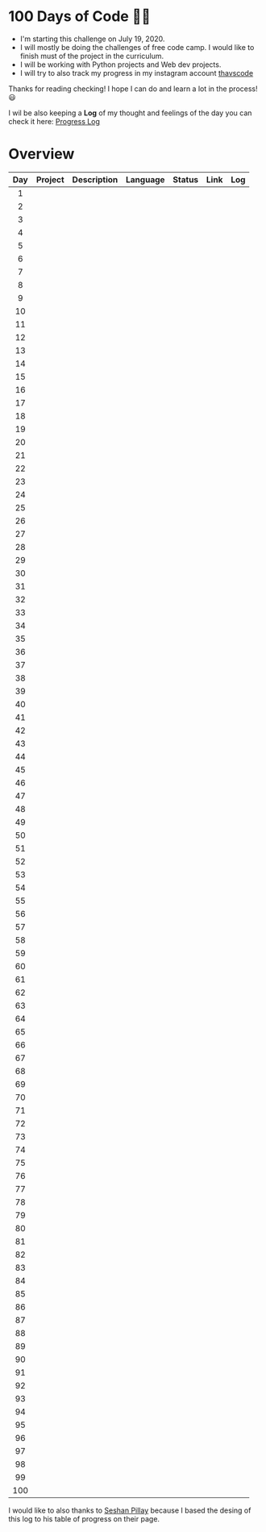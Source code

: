 # 100 Days of Code 👩‍💻
- I'm starting this challenge on July 19, 2020.
- I will mostly be doing the challenges of free code camp. I would like to finish must of the project in the curriculum.
- I will be working with Python projects and Web dev projects. 
- I will try to also track my progress in my instagram account [thavscode](https://www.instagram.com/thavcodes/)

Thanks for reading checking! I hope I can do and learn a lot in the process! 😃

I wil be also keeping a **Log** of my thought and feelings of the day you can check it here: [Progress Log](https://github.com/milg15/100-days-of-code/blob/master/log.md)
# Overview

| Day | Project | Description | Language | Status | Link | Log |
|:---:|:-------:|-------------|----------|--------|------|:---:|
|  1  |         |             |          |        |      |     |
|  2  |         |             |          |        |      |     |
|  3  |         |             |          |        |      |     |
|  4  |         |             |          |        |      |     |
|  5  |         |             |          |        |      |     |
|  6  |         |             |          |        |      |     |
|  7  |         |             |          |        |      |     |
|  8  |         |             |          |        |      |     |
|  9  |         |             |          |        |      |     |
|  10 |         |             |          |        |      |     |
|  11 |         |             |          |        |      |     |
|  12 |         |             |          |        |      |     |
|  13 |         |             |          |        |      |     |
|  14 |         |             |          |        |      |     |
|  15 |         |             |          |        |      |     |
|  16 |         |             |          |        |      |     |
|  17 |         |             |          |        |      |     |
|  18 |         |             |          |        |      |     |
|  19 |         |             |          |        |      |     |
|  20 |         |             |          |        |      |     |
|  21 |         |             |          |        |      |     |
|  22 |         |             |          |        |      |     |
|  23 |         |             |          |        |      |     |
|  24 |         |             |          |        |      |     |
|  25 |         |             |          |        |      |     |
|  26 |         |             |          |        |      |     |
|  27 |         |             |          |        |      |     |
|  28 |         |             |          |        |      |     |
|  29 |         |             |          |        |      |     |
|  30 |         |             |          |        |      |     |
|  31 |         |             |          |        |      |     |
|  32 |         |             |          |        |      |     |
|  33 |         |             |          |        |      |     |
|  34 |         |             |          |        |      |     |
|  35 |         |             |          |        |      |     |
|  36 |         |             |          |        |      |     |
|  37 |         |             |          |        |      |     |
|  38 |         |             |          |        |      |     |
|  39 |         |             |          |        |      |     |
|  40 |         |             |          |        |      |     |
|  41 |         |             |          |        |      |     |
|  42 |         |             |          |        |      |     |
|  43 |         |             |          |        |      |     |
|  44 |         |             |          |        |      |     |
|  45 |         |             |          |        |      |     |
|  46 |         |             |          |        |      |     |
|  47 |         |             |          |        |      |     |
|  48 |         |             |          |        |      |     |
|  49 |         |             |          |        |      |     |
|  50 |         |             |          |        |      |     |
|  51 |         |             |          |        |      |     |
|  52 |         |             |          |        |      |     |
|  53 |         |             |          |        |      |     |
|  54 |         |             |          |        |      |     |
|  55 |         |             |          |        |      |     |
|  56 |         |             |          |        |      |     |
|  57 |         |             |          |        |      |     |
|  58 |         |             |          |        |      |     |
|  59 |         |             |          |        |      |     |
|  60 |         |             |          |        |      |     |
|  61 |         |             |          |        |      |     |
|  62 |         |             |          |        |      |     |
|  63 |         |             |          |        |      |     |
|  64 |         |             |          |        |      |     |
|  65 |         |             |          |        |      |     |
|  66 |         |             |          |        |      |     |
|  67 |         |             |          |        |      |     |
|  68 |         |             |          |        |      |     |
|  69 |         |             |          |        |      |     |
|  70 |         |             |          |        |      |     |
|  71 |         |             |          |        |      |     |
|  72 |         |             |          |        |      |     |
|  73 |         |             |          |        |      |     |
|  74 |         |             |          |        |      |     |
|  75 |         |             |          |        |      |     |
|  76 |         |             |          |        |      |     |
|  77 |         |             |          |        |      |     |
|  78 |         |             |          |        |      |     |
|  79 |         |             |          |        |      |     |
|  80 |         |             |          |        |      |     |
|  81 |         |             |          |        |      |     |
|  82 |         |             |          |        |      |     |
|  83 |         |             |          |        |      |     |
|  84 |         |             |          |        |      |     |
|  85 |         |             |          |        |      |     |
|  86 |         |             |          |        |      |     |
|  87 |         |             |          |        |      |     |
|  88 |         |             |          |        |      |     |
|  89 |         |             |          |        |      |     |
|  90 |         |             |          |        |      |     |
|  91 |         |             |          |        |      |     |
|  92 |         |             |          |        |      |     |
|  93 |         |             |          |        |      |     |
|  94 |         |             |          |        |      |     |
|  95 |         |             |          |        |      |     |
|  96 |         |             |          |        |      |     |
|  97 |         |             |          |        |      |     |
|  98 |         |             |          |        |      |     |
|  99 |         |             |          |        |      |     |
| 100 |         |             |          |        |      |     |


I would like to also thanks to [Seshan Pillay](https://github.com/SeshanPillay25/100-days-of-code) because I based the desing of this log to his table of progress on their page.
